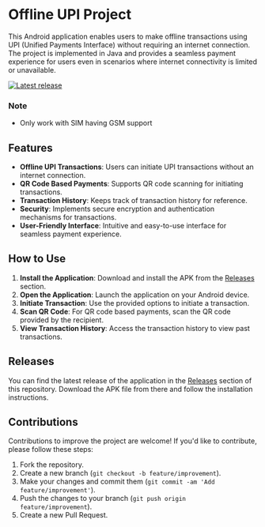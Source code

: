 # Offline UPI Project

This Android application enables users to make offline transactions using UPI (Unified Payments Interface) without requiring an internet connection. The project is implemented in Java and provides a seamless payment experience for users even in scenarios where internet connectivity is limited or unavailable.

[![Latest release](https://img.shields.io/badge/Releases-v0.9-blue)](https://github.com/sahil-ingle/Offline-UPI/releases)

### Note
- Only work with SIM having GSM support

## Features

- **Offline UPI Transactions**: Users can initiate UPI transactions without an internet connection.
- **QR Code Based Payments**: Supports QR code scanning for initiating transactions.
- **Transaction History**: Keeps track of transaction history for reference.
- **Security**: Implements secure encryption and authentication mechanisms for transactions.
- **User-Friendly Interface**: Intuitive and easy-to-use interface for seamless payment experience.

## How to Use

1. **Install the Application**: Download and install the APK from the [Releases](https://github.com/sahil-ingle/Offline-UPI/releases/tag/1.0-beta) section.
2. **Open the Application**: Launch the application on your Android device.
3. **Initiate Transaction**: Use the provided options to initiate a transaction.
4. **Scan QR Code**: For QR code based payments, scan the QR code provided by the recipient.
5. **View Transaction History**: Access the transaction history to view past transactions.

## Releases

You can find the latest release of the application in the [Releases](https://github.com/sahil-ingle/Offline-UPI/releases/tag/1.0-beta) section of this repository. Download the APK file from there and follow the installation instructions.

## Contributions

Contributions to improve the project are welcome! If you'd like to contribute, please follow these steps:

1. Fork the repository.
2. Create a new branch (`git checkout -b feature/improvement`).
3. Make your changes and commit them (`git commit -am 'Add feature/improvement'`).
4. Push the changes to your branch (`git push origin feature/improvement`).
5. Create a new Pull Request.
